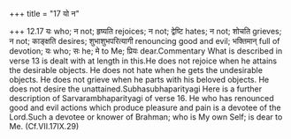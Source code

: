 +++
title = "17 यो न"

+++
12.17 यः who; न not; हृष्यति rejoices; न not; द्वेष्टि hates; न not;
शोचति grieves; न not; काङ्क्षति desires; शुभाशुभपरित्यागी renouncing
good and evil; भक्तिमान् full of devotion; यः who; सः he; मे to Me;
प्रियः dear.Commentary What is described in verse 13 is dealt with at
length in this.He does not rejoice when he attains the desirable
objects. He does not hate when he gets the undesirable objects. He does
not grieve when he parts with his beloved objects. He does not desire
the unattained.Subhasubhaparityagi Here is a further description of
Sarvarambhaparityagi of verse 16. He who has renounced good and evil
actions which produce pleasure and pain is a devotee of the Lord.Such a
devotee or knower of Brahman; who is My own Self; is dear to Me.
(Cf.VII.17IX.29)
